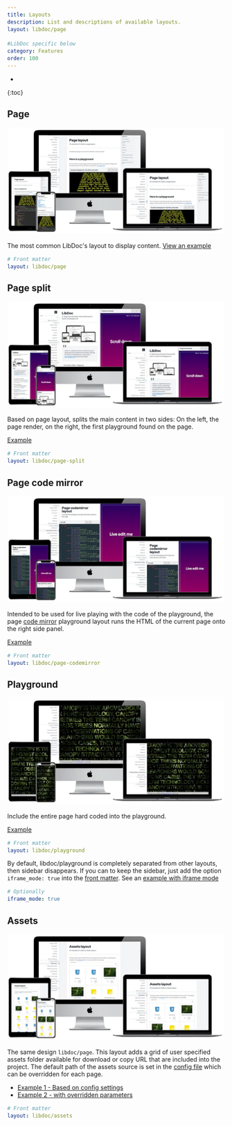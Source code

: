 ```yaml
---
title: Layouts
description: List and descriptions of available layouts.
layout: libdoc/page

#LibDoc specific below
category: Features
order: 100
---
```

* 
{:toc}

## Page 

![LibDoc page layout](assets/libdoc/img/libdoc-layout-page.webp)

The most common LibDoc's layout to display content. [View an example](libdoc-layout-page.html)

```yaml
# Front matter
layout: libdoc/page
```

## Page split

![LibDoc page split layout](assets/libdoc/img/libdoc-layout-page-split.webp)

Based on page layout, splits the main content in two sides: On the left, the page render, on the right, the first playground found on the page.

[Example](libdoc-layout-page-split.html)

```yaml
# Front matter
layout: libdoc/page-split
```

## Page code mirror

![LibDoc page codemirror layout](assets/libdoc/img/libdoc-layout-page-codemirror.webp)

Intended to be used for live playing with the code of the playground, the page [code mirror](https://codemirror.net/) playground layout runs the HTML of the current page onto the right side panel.

[Example](libdoc-layout-page-codemirror.html)

```yaml
# Front matter
layout: libdoc/page-codemirror
```

## Playground

![LibDoc page playground layout](assets/libdoc/img/libdoc-layout-playground.webp)

Include the entire page hard coded into the playground. 

[Example](libdoc-layout-playground.html)

```yaml
# Front matter
layout: libdoc/playground
```

By default, libdoc/playground is completely separated from other layouts, then sidebar disappears. If you can to keep the sidebar, just add the option `iframe_mode: true` into the [front matter](libdoc-front-matter.html#iframe-mode). See an [example with iframe mode]({{site.url}}{{site.baseurl}}/assets/libdoc/iframe.html?src={{site.url}}{{site.baseurl}}/libdoc-layout-playground-iframe.html)

```yaml
# Optionally
iframe_mode: true
```

## Assets

![LibDoc page assets layout](assets/libdoc/img/libdoc-layout-assets.webp)

The same design `libdoc/page`. This layout adds a grid of user specified assets folder available for download or copy URL that are included into the project.
The default path of the assets source is set in the [config file](libdoc-config.html#assets) which can be overridden for each page.

* [Example 1 - Based on config settings](libdoc-layout-assets.html) 
* [Example 2 - with overridden parameters](libdoc-layout-assets-alt.html)

```yaml
# Front matter
layout: libdoc/assets
```


